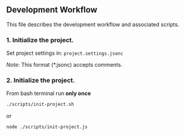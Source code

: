 ## Development Workflow

This file describes the development workflow and associated scripts.

### 1. Initialize the project.

Set project settings in: `project.settings.jsonc`

*Note*: This format (*.jsonc) accepts comments.

### 2. Initialize the project.

From bash terminal run **only once** 

```bash
./scripts/init-project.sh
```

or

```bash
node ./scripts/init-project.js
```

